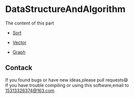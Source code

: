 # DataStructureAndAlgorithm

The content of this part

- [Sort](./Sort/ReadMe.md)

- [Vector](./Vector/ReadMe.md)

- [Graph](./Graph/ReadMe.md)

## Contack

If you found bugs or have new ideas,please pull requests😄   
If you have trouble compiling or using this software,email to [15313326374@163.com](mailto:15313326374@163.com)  
